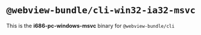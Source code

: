 # `@webview-bundle/cli-win32-ia32-msvc`

This is the **i686-pc-windows-msvc** binary for `@webview-bundle/cli`
